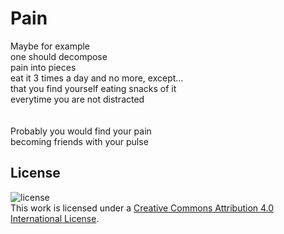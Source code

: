 # Pain

Maybe for example<br/>
one should decompose<br/>
pain into pieces<br/>
eat it 3 times a day and no more,
except...<br/> 
that you find yourself eating snacks of it<br/>
everytime you are not distracted<br/>
<br/>
<br/>
Probably you would find your pain<br/>
becoming friends with your pulse<br/>

## License

![license](https://i.creativecommons.org/l/by/4.0/88x31.png)<br/>
This work is licensed under a [Creative Commons Attribution 4.0 International License](http://creativecommons.org/licenses/by/4.0/).

